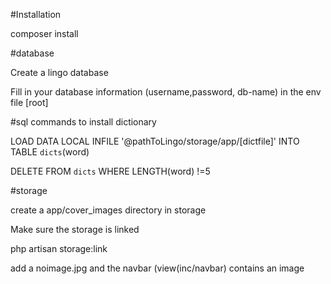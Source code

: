 #Installation

composer install

#database

Create a lingo database

Fill in your database information (username,password, db-name) in the env file [root] 

#sql commands to install dictionary

LOAD DATA LOCAL INFILE '@pathToLingo/storage/app/[dictfile]' INTO TABLE `dicts`(word)

DELETE FROM `dicts` WHERE LENGTH(word) !=5 

#storage

create a app/cover_images directory in storage

Make sure the storage is linked

php artisan storage:link

add a noimage.jpg and the navbar (view(inc/navbar) contains  an image
